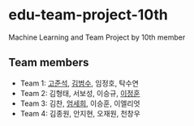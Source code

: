 # edu-team-project-10th
Machine Learning and Team Project by 10th member

## Team members
- Team 1: [고준석](github.com/junseokko), [김범수](github.com/beomso0), 임정호, 탁수연
- Team 2: 김형태, 서보성, 이승규, [이정훈](github.com/notiona)
- Team 3: 김찬, [엄세희](github.com/saeheeeom), 이승훈, 이엘리엇
- Team 4: 김종원, 안지현, 오재원, 천창우

